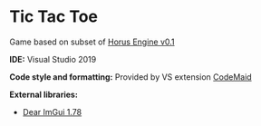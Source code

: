 # Tic Tac Toe

Game based on subset of [Horus Engine v0.1](https://github.com/medranSolus/HorusEngine)

**IDE:** Visual Studio 2019

**Code style and formatting:** Provided by VS extension [CodeMaid](http://www.codemaid.net/)

**External libraries:**
  - [Dear ImGui 1.78](https://github.com/ocornut/imgui)